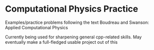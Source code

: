 # Computational Physics Practice 

Examples/practice problems following the text Boudreau and Swanson: Applied Computational Physics 

Currently being used for sharpening general cpp-related skills. May eventually make a full-fledged usable project out of this
